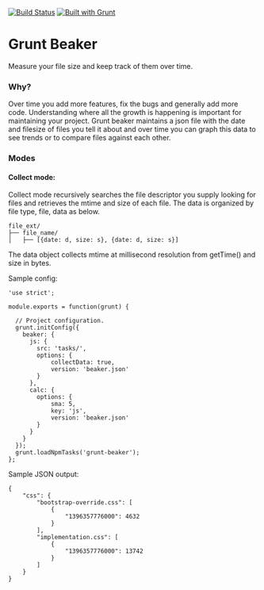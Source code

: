 [![Build Status](https://travis-ci.org/kmulvey/grunt-beaker.svg?branch=master)](https://travis-ci.org/kmulvey/grunt-beaker)
[![Built with Grunt](https://cdn.gruntjs.com/builtwith.png)](http://gruntjs.com/)

Grunt Beaker
==========

Measure your file size and keep track of them over time.


### Why?

Over time you add more features, fix the bugs and generally add more code.  Understanding where all the growth is happening is important for maintaining your project. Grunt beaker maintains a json file with the date and filesize of files you tell it about and over time you can graph this data to see trends or to compare files against each other. 

### Modes


#### Collect mode:
Collect mode recursively searches the file descriptor you supply looking for files and retrieves the mtime and size of each file.  The data is organized by file type, file, data as below.

```
file_ext/
├── file_name/
│   ├── [{date: d, size: s}, {date: d, size: s}] 
```

The data object collects mtime at millisecond resolution from getTime() and size in bytes.


Sample config:

```
'use strict';

module.exports = function(grunt) {

  // Project configuration.
  grunt.initConfig({
    beaker: {
      js: {
        src: 'tasks/',
        options: {
			collectData: true,
			version: 'beaker.json'
        }
      },
      calc: {
        options: {
		    sma: 5,
			key: 'js',
			version: 'beaker.json'
        }
      }
    }
  });
  grunt.loadNpmTasks('grunt-beaker');
};

```



Sample JSON output:

```
{
    "css": {
        "bootstrap-override.css": [
            {
                "1396357776000": 4632
            }
        ],
        "implementation.css": [
            {
                "1396357776000": 13742
            }
        ]
    }
}
```
